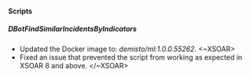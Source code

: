 
#### Scripts

##### DBotFindSimilarIncidentsByIndicators

- Updated the Docker image to: *demisto/ml:1.0.0.55262*.
<~XSOAR>
- Fixed an issue that prevented the script from working as expected in XSOAR 8 and above.
</~XSOAR>
